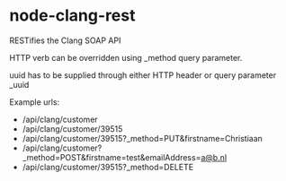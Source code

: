 node-clang-rest
===============

RESTifies the Clang SOAP API

HTTP verb can be overridden using _method query parameter.

uuid has to be supplied through either HTTP header or query parameter _uuid

Example urls:
- /api/clang/customer
- /api/clang/customer/39515
- /api/clang/customer/39515?_method=PUT&firstname=Christiaan
- /api/clang/customer?_method=POST&firstname=test&emailAddress=a@b.nl
- /api/clang/customer/39515?_method=DELETE
